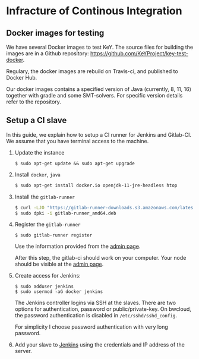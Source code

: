 # Infracture of Continous Integration

## Docker images for testing

We have several Docker images to test KeY. The source files for
building the images are in a Github repository:
<https://github.com/KeYProject/key-test-docker>. 

Regulary, the docker images are rebuild on Travis-ci, and published to
Docker Hub.

Our docker images contains a specified version of Java (currently, 8,
11, 16) together with gradle and some SMT-solvers. For specific
version details refer to the repository.


## Setup a CI slave

In this guide, we explain how to setup a CI runner for Jenkins and Gitlab-CI. We assume that you have terminal access to the machine.

1. Update the instance

   ```
   $ sudo apt-get update && sudo apt-get upgrade
   ```
2. Install `docker`, `java`

   ```sh
   $ sudo apt-get install docker.io openjdk-11-jre-headless htop
   ```

3. Install the `gitlab-runner`

   ```sh
   $ curl -LJO "https://gitlab-runner-downloads.s3.amazonaws.com/latest/deb/gitlab-runner_amd64.deb"
   $ sudo dpki -i gitlab-runner_amd64.deb
   ```

4. Register the `gitlab-runner`

   ``` 
   $ sudo gitlab-runner register
   ``` 

   Use the information provided from the [admin page](/admin/runners).
   
   After this step, the gitlab-ci should work on your computer. Your node should be visible at the [admin page](/admin/runners).

5. Create access for Jenkins: 

   ``` 
   $ sudo adduser jenkins
   $ sudo usermod -aG docker jenkins
   ``` 

   The Jenkins controller logins via SSH at the slaves. There are two options for authentication, password or public/private-key. On bwcloud, the password authentication is disabled in `/etc/sshd/sshd_config`. 

   For simplicity I choose password authentication with very long password. 

6. Add your slave to [Jenkins](http://hudson.se.informatik.tu-darmstadt.de/computer/new) using the credentials and IP address of the server.



   
